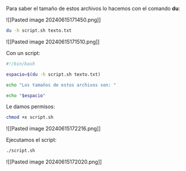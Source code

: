 
 Para saber el tamaño de estos archivos lo hacemos con el comando **du**:

![[Pasted image 20240615171450.png]]

```Bash
du -h script.sh texto.txt 
```

![[Pasted image 20240615171510.png]]

Con un script:

```Bash
#!/bin/bash

espacio=$(du -h script.sh texto.txt)

echo "Los tamaños de estos archivos son: "

echo "$espacio"
```

Le damos permisos:

```Bash
chmod +x script.sh
```

![[Pasted image 20240615172216.png]]

Ejecutamos el script:

```Bash
./script.sh
```

![[Pasted image 20240615172020.png]]

